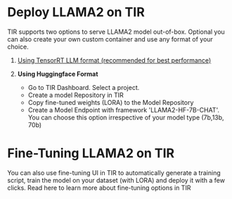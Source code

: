 # Deploy LLAMA2 on TIR

TIR supports two options to serve LLAMA2 model out-of-box. Optional you can also create your own custom container and use any format of your choice.

1. [Using TensorRT LLM format (recommended for best performance)](https://github.com/mindhash/tir-samples/blob/amol/triton-client-samples/inference/tensorRT-LLM/llama2.md)

2. **Using Huggingface Format**
   - Go to TIR Dashboard. Select a project. 
   - Create a model Repository in TIR
   - Copy fine-tuned weights (LORA) to the Model Repository 
   - Create a Model Endpoint with framework 'LLAMA2-HF-7B-CHAT'. You can choose this option irrespective of your model type (7b,13b, 70b)
  

# Fine-Tuning LLAMA2 on TIR
You can also use fine-tuning UI in TIR to automatically generate a training script, train the model on your dataset (with LORA) and deploy it with a few clicks. Read here to learn more about fine-tuning options in TIR
